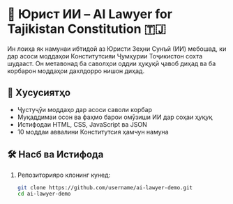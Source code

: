 # 🧠 Юрист ИИ – AI Lawyer for Tajikistan Constitution 🇹🇯

Ин лоиҳа як намунаи ибтидоӣ аз Юристи Зеҳни Сунъӣ (ИИ) мебошад, ки дар асоси моддаҳои Конститутсияи Ҷумҳурии Тоҷикистон сохта шудааст. Он метавонад ба саволҳои оддии ҳуқуқӣ ҷавоб диҳад ва ба корбарон моддаҳои дахлдорро нишон диҳад.

## 📌 Хусусиятҳо

- Ҷустуҷӯи моддаҳо дар асоси саволи корбар
- Муқаддимаи осон ва фаҳмо барои омӯзиши ИИ дар соҳаи ҳуқуқ
- Истифодаи HTML, CSS, JavaScript ва JSON
- 10 моддаи аввалини Конститутсия ҳамчун намуна

## 🛠️ Насб ва Истифода

1. Репозиторияро клонинг кунед:
   ```bash
   git clone https://github.com/username/ai-lawyer-demo.git
   cd ai-lawyer-demo
